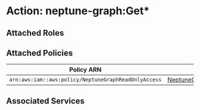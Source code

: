# Action: neptune-graph:Get*

## Attached Roles

## Attached Policies

| Policy ARN | Policy Name |
|------------|-------------|
| `arn:aws:iam::aws:policy/NeptuneGraphReadOnlyAccess` | [NeptuneGraphReadOnlyAccess](../policies.md#neptunegraphreadonlyaccess) |

## Associated Services

